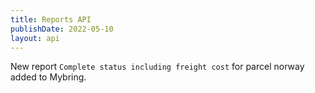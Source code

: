 ```yaml
---
title: Reports API
publishDate: 2022-05-10
layout: api
---
```


New report `Complete status including freight cost` for parcel norway added to Mybring.
